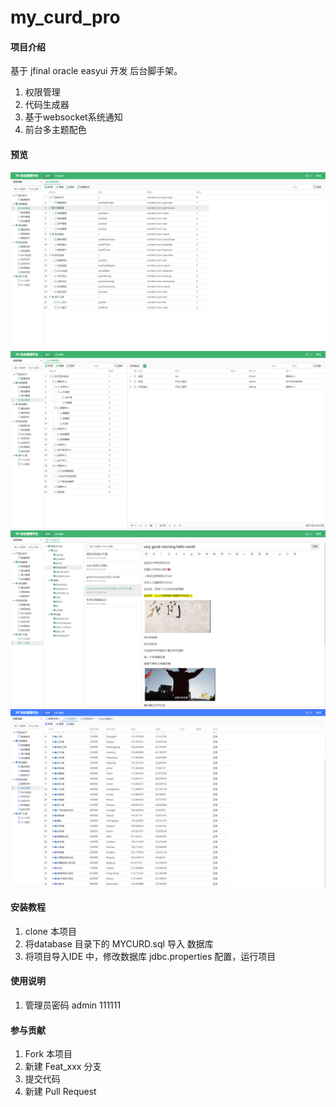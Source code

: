 # my_curd_pro

#### 项目介绍
基于 jfinal oracle easyui 开发 后台脚手架。
1. 权限管理
2. 代码生成器
3. 基于websocket系统通知
4. 前台多主题配色

#### 预览
![菜单管理](preview/menu.png)
![机构管理](preview/org.png)
![个人笔记](preview/note.png)
![地区数据](preview/region.png)


#### 安装教程

1. clone 本项目
2. 将database 目录下的 MYCURD.sql 导入 数据库
3. 将项目导入IDE 中，修改数据库 jdbc.properties 配置，运行项目

#### 使用说明

1. 管理员密码 admin 111111

#### 参与贡献

1. Fork 本项目
2. 新建 Feat_xxx 分支
3. 提交代码
4. 新建 Pull Request